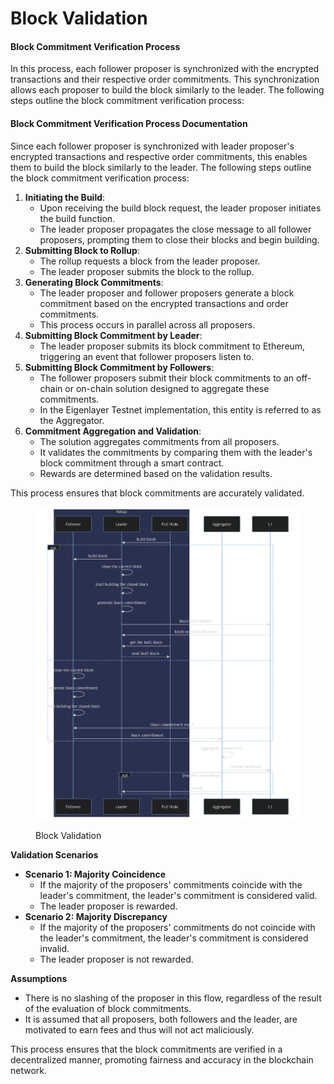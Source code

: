# Block Validation

#### Block Commitment Verification Process

In this process, each follower proposer is synchronized with the encrypted transactions and their respective order commitments. This synchronization allows each proposer to build the block similarly to the leader. The following steps outline the block commitment verification process:

#### Block Commitment Verification Process Documentation

Since each follower proposer is synchronized with leader proposer's encrypted transactions and respective order commitments, this enables them to build the block similarly to the leader. The following steps outline the block commitment verification process:

1. **Initiating the Build**:
   * Upon receiving the build block request, the leader proposer initiates the build function.
   * The leader proposer propagates the close message to all follower proposers, prompting them to close their blocks and begin building.
2. **Submitting Block to Rollup**:
   * The rollup requests a block from the leader proposer.
   * The leader proposer submits the block to the rollup.
3. **Generating Block Commitments**:
   * The leader proposer and follower proposers generate a block commitment based on the encrypted transactions and order commitments.
   * This process occurs in parallel across all proposers.
4. **Submitting Block Commitment by Leader**:
   * The leader proposer submits its block commitment to Ethereum, triggering an event that follower proposers listen to.
5. **Submitting Block Commitment by Followers**:
   * The follower proposers submit their block commitments to an off-chain or on-chain solution designed to aggregate these commitments.
   * In the Eigenlayer Testnet implementation, this entity is referred to as the Aggregator.
6. **Commitment Aggregation and Validation**:
   * The solution aggregates commitments from all proposers.
   * It validates the commitments by comparing them with the leader's block commitment through a smart contract.
   * Rewards are determined based on the validation results.

This process ensures that block commitments are accurately validated.

<figure><img src="../../../../.gitbook/assets/image (7).png" alt=""><figcaption><p>Block Validation</p></figcaption></figure>

**Validation Scenarios**

* **Scenario 1: Majority Coincidence**
  * If the majority of the proposers' commitments coincide with the leader's commitment, the leader's commitment is considered valid.
  * The leader proposer is rewarded.
* **Scenario 2: Majority Discrepancy**
  * If the majority of the proposers' commitments do not coincide with the leader's commitment, the leader's commitment is considered invalid.
  * The leader proposer is not rewarded.

**Assumptions**

* There is no slashing of the proposer in this flow, regardless of the result of the evaluation of block commitments.
* It is assumed that all proposers, both followers and the leader, are motivated to earn fees and thus will not act maliciously.

This process ensures that the block commitments are verified in a decentralized manner, promoting fairness and accuracy in the blockchain network.
